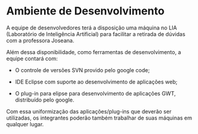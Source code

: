 # Ambiente de Desenvolvimento #

A equipe de desenvolvedores terá a disposição uma máquina no LIA (Laboratório de Inteligência Artificial) para facilitar a retirada de dúvidas com a professora Joseana.

Além dessa disponibilidade, como ferramentas de desenvolvimento, a equipe contará com:

  * O controle de versões SVN provido pelo google code;

  * IDE Eclipse com suporte ao desenvolvimento de aplicações web;

  * O plug-in para elipse para desenvolvimento de aplicações GWT, distribuído pelo google.

Com essa uniformização das aplicações/plug-ins que deverão ser utilizadas, os integrantes poderão também trabalhar de suas máquinas em qualquer lugar.